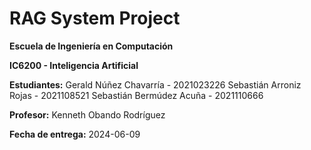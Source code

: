 # **RAG System Project**

**Escuela de Ingeniería en Computación**

**IC6200 - Inteligencia Artificial**

**Estudiantes:**
Gerald Núñez Chavarría - 2021023226
Sebastián Arroniz Rojas - 2021108521
Sebastián Bermúdez Acuña - 2021110666

**Profesor:**
Kenneth Obando Rodríguez

**Fecha de entrega:**
2024-06-09